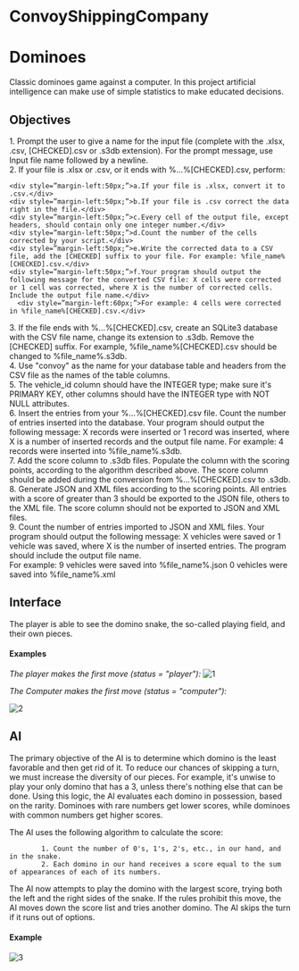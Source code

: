 # ConvoyShippingCompany
# Dominoes
Classic dominoes game against a computer.
In this project artificial intelligence can make use of simple statistics to make educated decisions. 

<h2>Objectives</h2>

<div style=”margin-left:20px;”>1. Prompt the user to give a name for the input file (complete with the .xlsx, .csv, [CHECKED].csv or .s3db extension). For the prompt message, use Input file name followed by a newline.</div>

<div style=”margin-left:20px;”>2. If your file is .xlsx or .csv, or it ends with %...%[CHECKED].csv, perform:</div>

    <div style=”margin-left:50px;”>a.If your file is .xlsx, convert it to .csv.</div>
    <div style=”margin-left:50px;”>b.If your file is .csv correct the data right in the file.</div>
    <div style=”margin-left:50px;”>c.Every cell of the output file, except headers, should contain only one integer number.</div>
    <div style=”margin-left:50px;”>d.Count the number of the cells corrected by your script.</div>
    <div style=”margin-left:50px;”>e.Write the corrected data to a CSV file, add the [CHECKED] suffix to your file. For example: %file_name%[CHECKED].csv.</div>
    <div style=”margin-left:50px;”>f.Your program should output the following message for the converted CSV file: X cells were corrected or 1 cell was corrected, where X is the number of corrected cells. Include the output file name.</div>
      <div style=”margin-left:60px;”>For example: 4 cells were corrected in %file_name%[CHECKED].csv.</div>
      
<div style=”margin-left:20px;”>3. If the file ends with %...%[CHECKED].csv, create an SQLite3 database with the CSV file name, change its extension to .s3db. Remove the [CHECKED] suffix. For example, %file_name%[CHECKED].csv should be changed to %file_name%.s3db.</div>

<div style=”margin-left:20px;”>4. Use "convoy" as the name for your database table and headers from the CSV file as the names of the table columns.</div>

<div style=”margin-left:20px;”>5. The vehicle_id column should have the INTEGER type; make sure it's PRIMARY KEY, other columns should have the INTEGER type with NOT NULL attributes.</div>

<div style=”margin-left:20px;”>6. Insert the entries from your %...%[CHECKED].csv file. Count the number of entries inserted into the database.
    Your program should output the following message: X records were inserted or 1 record was inserted, where X is a number of inserted records and the output file         name. For example: 4 records were inserted into %file_name%.s3db.</div>
    
<div style=”margin-left:20px;”>7. Add the score column to .s3db files. Populate the column with the scoring points, according to the algorithm described above. The score column should be added during the conversion from %...%[CHECKED].csv to .s3db.</div>

<div style=”margin-left:20px;”>8. Generate JSON and XML files according to the scoring points. All entries with a score of greater than 3 should be exported to the JSON file, others to the XML file. The score column should not be exported to JSON and XML files.</div>

<div style=”margin-left:20px;”>9. Count the number of entries imported to JSON and XML files.
    Your program should output the following message: X vehicles were saved or 1 vehicle was saved, where X is the number of inserted entries. The program should           include the output file name.</div> For example: 9 vehicles were saved into %file_name%.json
                                               0 vehicles were saved into %file_name%.xml</div>

<h2>Interface</h2>
The player is able to see the domino snake, the so-called playing field, and their own pieces.
<h4>Examples</h4>

<em>The player makes the first move (status = "player"):</em>
![1](https://user-images.githubusercontent.com/93375843/181848503-f1ed794a-68ba-4d6c-9bf0-3d48f8ff58c0.jpg)

<em>The Computer makes the first move (status = "computer"):</em>

![2](https://user-images.githubusercontent.com/93375843/181848808-e99d1951-984d-4019-be9b-2c7d7338dd45.jpg)
<h2>AI</h2>
The primary objective of the AI is to determine which domino is the least favorable and then get rid of it. To reduce our chances of skipping a turn, we must increase the diversity of our pieces. For example, it's unwise to play your only domino that has a 3, unless there's nothing else that can be done. Using this logic, the AI evaluates each domino in possession, based on the rarity. Dominoes with rare numbers get lower scores, while dominoes with common numbers get higher scores.

The AI uses the following algorithm to calculate the score:

            1. Count the number of 0's, 1's, 2's, etc., in our hand, and in the snake.
            2. Each domino in our hand receives a score equal to the sum of appearances of each of its numbers.
            
The AI now attempts to play the domino with the largest score, trying both the left and the right sides of the snake. If the rules prohibit this move, the AI moves down the score list and tries another domino. The AI skips the turn if it runs out of options.
<h4>Example</h4>

![3](https://user-images.githubusercontent.com/93375843/181852470-f74f2c73-7243-450d-b3a2-338239cde22f.jpg)
